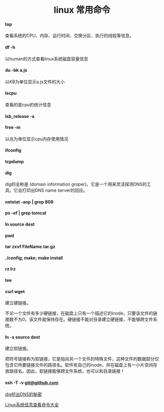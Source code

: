 <h1 align="center"> linux 常用命令 </h1>

#### top

查看系统的CPU、内存、运行时间、交换分区、执行的线程等信息。

#### df -h

以human的方式查看linux系统磁盘容量信息

#### du -bk a.js

以KB为单位显示a.js文件的大小

#### lscpu

查看的是cpu的统计信息

#### lsb_release -a

#### free -m

以兆为单位显示cpu内存使用情况

#### ifconfig

#### tcpdump

#### dig

dig的全称是 (domain information groper)。它是一个用来灵活探测DNS的工具。它会打印出DNS name server的回应。

#### netstat -anp | grep 808

#### ps -ef | grep tomcat 

#### ln source dest

#### pwd

#### tar zxvf FileName.tar.gz

#### ./config; make; make install

#### rz lrz

#### tee

#### curl wget

建立硬链接。

不论一个文件有多少硬链接，在磁盘上只有一个描述它的inode，只要该文件的链接数不为0，该文件就保持存在。硬链接不能对目录建立硬链接，不能够跨文件系统。

#### ln -s source dest

建立软链接。

把符号链接称为软链接，它是指向另一个文件的特殊文件，这种文件的数据部分仅包含它所要链接文件的路径名。软件有自己的inode，并在磁盘上有一小片空间存放路径名。因此，软链接能够跨文件系统，也可以和目录链接！

#### ssh -T -v git@github.com



<a href="http://roclinux.cn/?p=2449" target="blank">dig挖出DNS的秘密</a>

<a href="http://charlee.li/linux-sysinfo-cmds.html" target="blank">Linux系统信息查看命令大全</a>